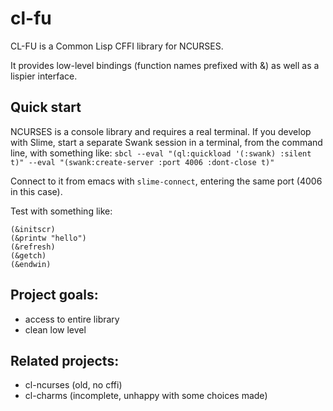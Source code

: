 # cl-fu

CL-FU is a Common Lisp CFFI library for NCURSES.

It provides low-level bindings (function names prefixed with &) as well as a lispier interface.

## Quick start

NCURSES is a console library and requires a real terminal.  If you develop with Slime, start a separate Swank session in a terminal, from the command line, with something like:
`sbcl --eval "(ql:quickload '(:swank) :silent t)" --eval "(swank:create-server :port 4006 :dont-close t)"`

Connect to it from emacs with `slime-connect`, entering the same port (4006 in this case).

Test with something like:
```
(&initscr)
(&printw "hello")
(&refresh)
(&getch)
(&endwin)
```




## Project goals:
- access to entire library
- clean low level

## Related projects:
- cl-ncurses  (old, no cffi)
- cl-charms   (incomplete, unhappy with some choices made)


